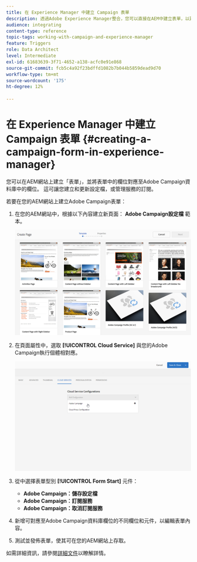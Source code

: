 ```yaml
---
title: 在 Experience Manager 中建立 Campaign 表單
description: 透過Adobe Experience Manager整合，您可以直接在AEM中建立表單，以建立和更新設定檔或管理訂閱。
audience: integrating
content-type: reference
topic-tags: working-with-campaign-and-experience-manager
feature: Triggers
role: Data Architect
level: Intermediate
exl-id: 61683639-3f71-4652-a138-acfc0e91e868
source-git-commit: fcb5c4a92f23bdffd1082b7b044b5859dead9d70
workflow-type: tm+mt
source-wordcount: '175'
ht-degree: 12%

---
```


# 在 Experience Manager 中建立 Campaign 表單 {#creating-a-campaign-form-in-experience-manager}

您可以在AEM網站上建立「表單」，並將表單中的欄位對應至Adobe Campaign資料庫中的欄位。 這可讓您建立和更新設定檔，或管理服務的訂閱。

若要在您的AEM網站上建立Adobe Campaign表單：

1. 在您的AEM網站中，根據以下內容建立新頁面： **Adobe Campaign設定檔** 範本。

   ![](assets/aem_content_forms.png)

1. 在頁面屬性中，選取 **[!UICONTROL Cloud Service]** 與您的Adobe Campaign執行個體相對應。

   ![](assets/aem_content_forms_2.png)

1. 從中選擇表單型別 **[!UICONTROL Form Start]** 元件：

   * **Adobe Campaign：儲存設定檔**
   * **Adobe Campaign：訂閱服務**
   * **Adobe Campaign：取消訂閱服務**

1. 新增可對應至Adobe Campaign資料庫欄位的不同欄位和元件，以編輯表單內容。
1. 測試並發佈表單，使其可在您的AEM網站上存取。

如需詳細資訊，請參閱[詳細文件](https://experienceleague.adobe.com/docs/experience-manager-65/authoring/aem-adobe-campaign/adobe-campaign-forms.html)以瞭解詳情。
